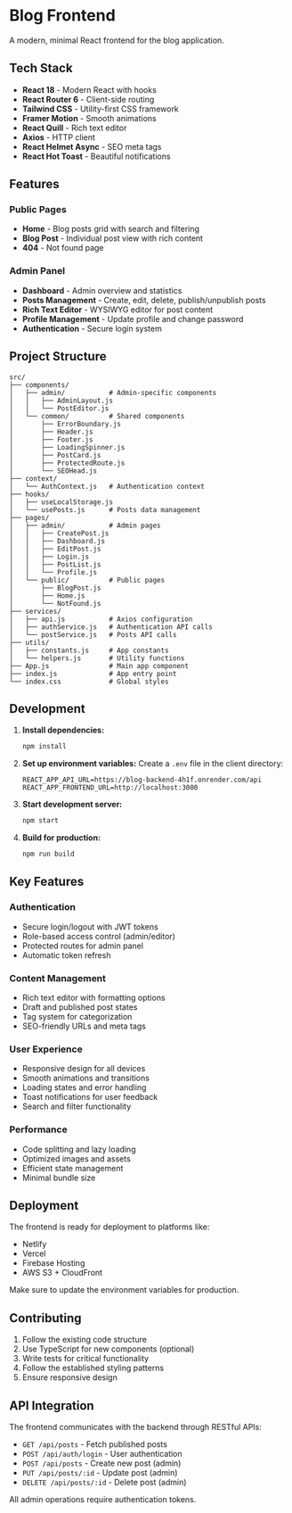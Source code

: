 # Blog Frontend

A modern, minimal React frontend for the blog application.

## Tech Stack

- **React 18** - Modern React with hooks
- **React Router 6** - Client-side routing
- **Tailwind CSS** - Utility-first CSS framework
- **Framer Motion** - Smooth animations
- **React Quill** - Rich text editor
- **Axios** - HTTP client
- **React Helmet Async** - SEO meta tags
- **React Hot Toast** - Beautiful notifications

## Features

### Public Pages

- **Home** - Blog posts grid with search and filtering
- **Blog Post** - Individual post view with rich content
- **404** - Not found page

### Admin Panel

- **Dashboard** - Admin overview and statistics
- **Posts Management** - Create, edit, delete, publish/unpublish posts
- **Rich Text Editor** - WYSIWYG editor for post content
- **Profile Management** - Update profile and change password
- **Authentication** - Secure login system

## Project Structure

```
src/
├── components/
│   ├── admin/           # Admin-specific components
│   │   ├── AdminLayout.js
│   │   └── PostEditor.js
│   └── common/          # Shared components
│       ├── ErrorBoundary.js
│       ├── Header.js
│       ├── Footer.js
│       ├── LoadingSpinner.js
│       ├── PostCard.js
│       ├── ProtectedRoute.js
│       └── SEOHead.js
├── context/
│   └── AuthContext.js   # Authentication context
├── hooks/
│   ├── useLocalStorage.js
│   └── usePosts.js      # Posts data management
├── pages/
│   ├── admin/           # Admin pages
│   │   ├── CreatePost.js
│   │   ├── Dashboard.js
│   │   ├── EditPost.js
│   │   ├── Login.js
│   │   ├── PostList.js
│   │   └── Profile.js
│   └── public/          # Public pages
│       ├── BlogPost.js
│       ├── Home.js
│       └── NotFound.js
├── services/
│   ├── api.js           # Axios configuration
│   ├── authService.js   # Authentication API calls
│   └── postService.js   # Posts API calls
├── utils/
│   ├── constants.js     # App constants
│   └── helpers.js       # Utility functions
├── App.js               # Main app component
├── index.js             # App entry point
└── index.css            # Global styles
```

## Development

1. **Install dependencies:**

   ```bash
   npm install
   ```

2. **Set up environment variables:**
   Create a `.env` file in the client directory:

   ```
   REACT_APP_API_URL=https://blog-backend-4h1f.onrender.com/api
   REACT_APP_FRONTEND_URL=http://localhost:3000
   ```

3. **Start development server:**

   ```bash
   npm start
   ```

4. **Build for production:**
   ```bash
   npm run build
   ```

## Key Features

### Authentication

- Secure login/logout with JWT tokens
- Role-based access control (admin/editor)
- Protected routes for admin panel
- Automatic token refresh

### Content Management

- Rich text editor with formatting options
- Draft and published post states
- Tag system for categorization
- SEO-friendly URLs and meta tags

### User Experience

- Responsive design for all devices
- Smooth animations and transitions
- Loading states and error handling
- Toast notifications for user feedback
- Search and filter functionality

### Performance

- Code splitting and lazy loading
- Optimized images and assets
- Efficient state management
- Minimal bundle size

## Deployment

The frontend is ready for deployment to platforms like:

- Netlify
- Vercel
- Firebase Hosting
- AWS S3 + CloudFront

Make sure to update the environment variables for production.

## Contributing

1. Follow the existing code structure
2. Use TypeScript for new components (optional)
3. Write tests for critical functionality
4. Follow the established styling patterns
5. Ensure responsive design

## API Integration

The frontend communicates with the backend through RESTful APIs:

- `GET /api/posts` - Fetch published posts
- `POST /api/auth/login` - User authentication
- `POST /api/posts` - Create new post (admin)
- `PUT /api/posts/:id` - Update post (admin)
- `DELETE /api/posts/:id` - Delete post (admin)

All admin operations require authentication tokens.
